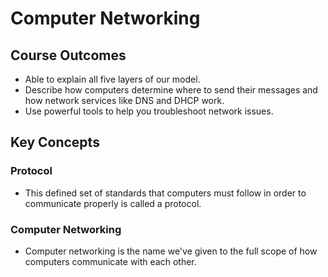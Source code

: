 # Computer Networking

## Course Outcomes
- Able to explain all five layers of our model.
- Describe how computers determine where to send their messages and how network services like DNS and DHCP work.
- Use powerful tools to help you troubleshoot network issues.

## Key Concepts

### Protocol
- This defined set of standards that computers must follow in order to communicate properly is called a protocol.

### Computer Networking
- Computer networking is the name we've given to the full scope of how computers communicate with each other.
